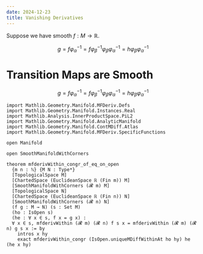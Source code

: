 ```yaml
---
date: 2024-12-23
title: Vanishing Derivatives
---
```


Suppose we have smooth $f : M \longrightarrow \mathbb{R}$.

$$
g=f \varphi_\alpha^{-1}=f \varphi_\beta^{-1} \varphi_\beta \varphi_\alpha^{-1}=h \varphi_\beta \varphi_\alpha^{-1}
$$

# Transition Maps are Smooth

$$
g=f \varphi_\alpha^{-1}=f \varphi_\beta^{-1} \varphi_\beta \varphi_\alpha^{-1}=h \varphi_\beta \varphi_\alpha^{-1}
$$

```lean4
import Mathlib.Geometry.Manifold.MFDeriv.Defs
import Mathlib.Geometry.Manifold.Instances.Real
import Mathlib.Analysis.InnerProductSpace.PiL2
import Mathlib.Geometry.Manifold.AnalyticManifold
import Mathlib.Geometry.Manifold.ContMDiff.Atlas
import Mathlib.Geometry.Manifold.MFDeriv.SpecificFunctions

open Manifold

open SmoothManifoldWithCorners

theorem mfderivWithin_congr_of_eq_on_open
  {m n : ℕ} {M N : Type*}
  [TopologicalSpace M]
  [ChartedSpace (EuclideanSpace ℝ (Fin m)) M]
  [SmoothManifoldWithCorners (𝓡 m) M]
  [TopologicalSpace N]
  [ChartedSpace (EuclideanSpace ℝ (Fin n)) N]
  [SmoothManifoldWithCorners (𝓡 n) N]
  (f g : M → N) (s : Set M)
  (ho : IsOpen s)
  (he : ∀ x ∈ s, f x = g x) :
  ∀ x ∈ s, mfderivWithin (𝓡 m) (𝓡 n) f s x = mfderivWithin (𝓡 m) (𝓡 n) g s x := by
    intros x hy
    exact mfderivWithin_congr (IsOpen.uniqueMDiffWithinAt ho hy) he (he x hy)
```

